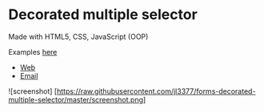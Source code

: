 # Decorated multiple selector
Made with HTML5, CSS, JavaScript (OOP)

Examples [here](https://blog.artegrafico.net/lab/js/decorated-multiple-selector/ "examples")

* [Web](https://www.artegrafico.net "José Luis Rojo Sánchez")
* [Email](mailto:jose@artegrafico.net "jose@artegrafico.net")

![screenshot] [https://raw.githubusercontent.com/jl3377/forms-decorated-multiple-selector/master/screenshot.png]

